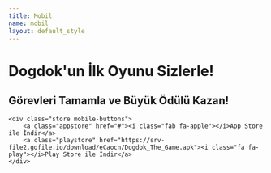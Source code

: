 ```yaml
---
title: Mobil
name: mobil
layout: default_style
---
```

<div style="position:relative">
    <div class="photomock cont">
        <div id="pic">
            <div id="filter"></div>
        </div>
        <div class="mobile-desc">
            <h1>Dogdok'un İlk Oyunu Sizlerle!</h1>
            <h2>Görevleri Tamamla ve Büyük Ödülü Kazan!</h2>
        </div>
    </div>

    <div class="store mobile-buttons">
        <a class="appstore" href="#"><i class="fab fa-apple"></i>App Store ile İndir</a>
        <a class="playstore" href="https://srv-file2.gofile.io/download/eCaocn/Dogdok_The_Game.apk"><i class="fa fa-play"></i>Play Store ile İndir</a>
    </div>

</div>